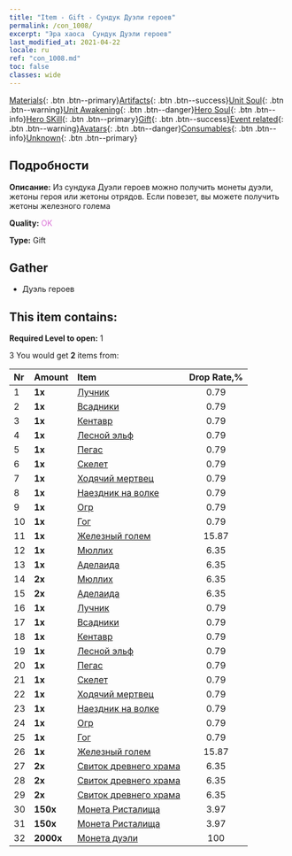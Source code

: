 ```yaml
---
title: "Item - Gift - Сундук Дуэли героев"
permalink: /con_1008/
excerpt: "Эра хаоса  Сундук Дуэли героев"
last_modified_at: 2021-04-22
locale: ru
ref: "con_1008.md"
toc: false
classes: wide
---
```

 [Materials](/ItemsRU/){: .btn .btn--primary}[Artifacts](/ItemsRU/Artifacts/){: .btn .btn--success}[Unit Soul](/ItemsRU/UnitSoul/){: .btn .btn--warning}[Unit Awakening](/ItemsRU/UnitAwakening/){: .btn .btn--danger}[Hero Soul](/ItemsRU/HeroSoul/){: .btn .btn--info}[Hero SKill](/ItemsRU/HeroSkill/){: .btn .btn--primary}[Gift](/ItemsRU/Gift/){: .btn .btn--success}[Event related](/ItemsRU/Events/){: .btn .btn--warning}[Avatars](/ItemsRU/Avatars/){: .btn .btn--danger}[Consumables](/ItemsRU/Consumables/){: .btn .btn--info}[Unknown](/ItemsRU/Unknown/){: .btn .btn--primary}

## Подробности
 **Описание:** Из сундука Дуэли героев можно получить монеты дуэли, жетоны героя или жетоны отрядов. Если повезет, вы можете получить жетоны железного голема

 **Quality:** <span style="color: #DA70D6">OK</span>

 **Type:** Gift

## Gather

*    Дуэль героев 

## This item contains:

 **Required Level to open:** 1

 3 You would get **2** items  from:

  | Nr | Amount |     Item    | Drop Rate,% |
  |:---|:-------|:------------|:---------:|
  | 1 |  **1x** | [Лучник](/ru/Items/unt_191/) | 0.79 | 
  | 2 |  **1x** | [Всадники](/ru/Items/unt_195/) | 0.79 | 
  | 3 |  **1x** | [Кентавр](/ru/Items/unt_199/) | 0.79 | 
  | 4 |  **1x** | [Лесной эльф](/ru/Items/unt_201/) | 0.79 | 
  | 5 |  **1x** | [Пегас](/ru/Items/unt_202/) | 0.79 | 
  | 6 |  **1x** | [Скелет](/ru/Items/unt_208/) | 0.79 | 
  | 7 |  **1x** | [Ходячий мертвец](/ru/Items/unt_209/) | 0.79 | 
  | 8 |  **1x** | [Наездник на волке](/ru/Items/unt_218/) | 0.79 | 
  | 9 |  **1x** | [Огр](/ru/Items/unt_220/) | 0.79 | 
  | 10 |  **1x** | [Гог](/ru/Items/unt_227/) | 0.79 | 
  | 11 |  **1x** | [Железный голем](/ru/Items/unt_237/) | 15.87 | 
  | 12 |  **1x** | [Мюллих](/ru/Items/her_360/) | 6.35 | 
  | 13 |  **1x** | [Аделаида](/ru/Items/her_359/) | 6.35 | 
  | 14 |  **2x** | [Мюллих](/ru/Items/her_360/) | 6.35 | 
  | 15 |  **2x** | [Аделаида](/ru/Items/her_359/) | 6.35 | 
  | 16 |  **1x** | [Лучник](/ru/Items/unt_191/) | 0.79 | 
  | 17 |  **1x** | [Всадники](/ru/Items/unt_195/) | 0.79 | 
  | 18 |  **1x** | [Кентавр](/ru/Items/unt_199/) | 0.79 | 
  | 19 |  **1x** | [Лесной эльф](/ru/Items/unt_201/) | 0.79 | 
  | 20 |  **1x** | [Пегас](/ru/Items/unt_202/) | 0.79 | 
  | 21 |  **1x** | [Скелет](/ru/Items/unt_208/) | 0.79 | 
  | 22 |  **1x** | [Ходячий мертвец](/ru/Items/unt_209/) | 0.79 | 
  | 23 |  **1x** | [Наездник на волке](/ru/Items/unt_218/) | 0.79 | 
  | 24 |  **1x** | [Огр](/ru/Items/unt_220/) | 0.79 | 
  | 25 |  **1x** | [Гог](/ru/Items/unt_227/) | 0.79 | 
  | 26 |  **1x** | [Железный голем](/ru/Items/unt_237/) | 15.87 | 
  | 27 |  **2x** | [Свиток древнего храма](/ru/Items/con_697/) | 6.35 | 
  | 28 |  **2x** | [Свиток древнего храма](/ru/Items/con_697/) | 6.35 | 
  | 29 |  **2x** | [Свиток древнего храма](/ru/Items/con_697/) | 6.35 | 
  | 30 |  **150x** | [Монета Ристалища](/ru/Items/con_903/) | 3.97 | 
  | 31 |  **150x** | [Монета Ристалища](/ru/Items/con_903/) | 3.97 | 
  | 32 |  **2000x** | [Монета дуэли](/ru/Items/con_907/) | 100 | 
